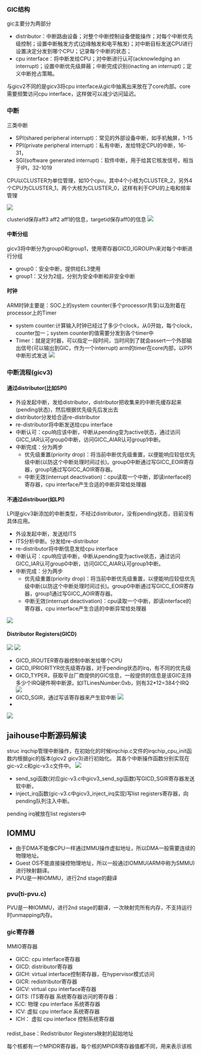 ### GIC结构
gic主要分为两部分
- distributor：中断路由设备；对整个中断控制设备使能操作；对每个中断优先级控制；设置中断触发方式(边缘触发和电平触发)；对中断目标发送CPU进行设置决定分发到哪个CPU；记录每个中断的状态；
- cpu interface：将中断发给CPU；对中断进行认可(acknowledging an interrupt)；设置中断优先级屏蔽；中断完成识别(inacting an interrupt)；定义中断抢占策略。

与gicv2不同的是gicv3将cpu interface从gic中抽离出来放在了core内部。core需要频繁访问cpu interface，这样做可以减少访问延迟。

### 中断
三类中断
- SPI(shared peripheral interrupt)：常见的外部设备中断，如手机触屏，1-15
- PPI(private peripheral interrupt)：私有中断，发给特定CPU的中断，16-31，
- SGI(software generated interrupt)：软件中断，用于给其它核发信号，相当于IPI，32-1019

CPU以CLUSTER为单位管理，如10个cpu，其中4个小核为CLUSTER_2，另外4个CPU为CLUSTER_1，两个大核为CLUSTER_0，这样有利于CPU的上电和频率管理

![](https://github.com/CJTSAJ/jailhouse-learning/blob/master/picture/cpu%E6%8B%93%E6%89%91%E7%BB%93%E6%9E%84.png)

clusterid保存aff3 aff2 aff1的信息，targetid保存aff0的信息
![](https://github.com/CJTSAJ/jailhouse-learning/blob/master/picture/sgi_code.png)

#### 中断分组
gicv3将中断分为group0和group1，使用寄存器GICD_IGROUPn来对每个中断进行分组
- group0：安全中断，提供给EL3使用
- group1：又分为2组，分别为安全中断和非安全中断

#### 时钟
ARM时钟主要是：SOC上的system counter(多个processor共享)以及附着在processor上的Timer
- system counter:计算输入时钟已经过了多少个clock，从0开始，每个clock，counter加一；system counter的值需要分发到各个timer中
- Timer：就是定时器，可以指定一段时间，当时间到了就会assert一个外部输出信号(可以输出到GIC，作为一个interrupt)
arm的timer在core内部，以PPI中断形式发送
![](https://github.com/CJTSAJ/jailhouse-learning/blob/master/picture/arm%E6%97%B6%E9%92%9F.png)

### 中断流程(gicv3)
#### 通过distributor(比如SPI)
- 外设发起中断，发给distributor，distributor把收集来的中断先缓存起来(pending状态)，然后根据优先级先后发出去
- distributor分发给合适re-distributor
- re-distributor将中断发送给cpu interface
- 中断认可：cpu响应该中断，中断从pending变为active状态，通过访问GICC_IAR认可group0中断，访问GICC_AIAR认可group1中断。
- 中断完成：分为两步
    - 优先级重置(priority drop)：将当前中断优先级重置，以便能响应较低优先级中断(以防这个中断处理时间过长)。group0中断通过写GICC_EOIR寄存器，group1通过写GICC_AOIR寄存器。
    - 中断无效(interrupt deactivation)：cpu读取一个中断，即读interface的寄存器，cpu interface产生合适的中断异常给处理器

#### 不通过distribuor(如LPI)
LPI是gicv3新添加的中断类型，不经过distributor，没有pending状态，目前没有具体应用。
- 外设发起中断，发送给ITS
- ITS分析中断。分发给re-distributor
- re-distributor将中断信息发给cpu interface
- 中断认可：cpu响应该中断，中断从pending变为active状态，通过访问GICC_IAR认可group0中断，访问GICC_AIAR认可group1中断。
- 中断完成：分为两步
    - 优先级重置(priority drop)：将当前中断优先级重置，以便能响应较低优先级中断(以防这个中断处理时间过长)。group0中断通过写GICC_EOIR寄存器，group1通过写GICC_AOIR寄存器。
    - 中断无效(interrupt deactivation)：cpu读取一个中断，即读interface的寄存器，cpu interface产生合适的中断异常给处理器

![](https://github.com/CJTSAJ/jailhouse-learning/blob/master/picture/%E5%A4%96%E8%AE%BE%E4%B8%AD%E6%96%AD%E6%B5%81%E7%A8%8B.png)


#### Distributor Registers(GICD)
![](https://github.com/CJTSAJ/jailhouse-learning/blob/master/picture/distributor.png)
![](https://github.com/CJTSAJ/jailhouse-learning/blob/master/picture/Distributor%20Registers.png)
- GICD_IROUTER寄存器控制中断发给哪个CPU
- GICD_IPRIORITYR优先级寄存器，对于pending状态的irq，有不同的优先级
- GICD_TYPER，获取平台厂商提供的GIC信息，一般提供的信息是该GIC支持多少个IRQ硬件啊中断源，如ITLinesNumber:0xb，则有32*12=384个IRQ
![](https://github.com/CJTSAJ/jailhouse-learning/blob/master/picture/GICD_TYPER.png)
- GICD_SGIR，通过写该寄存器来产生软中断
![](https://github.com/CJTSAJ/jailhouse-learning/blob/master/picture/GICD_SGIR.png)
- 


![](https://github.com/CJTSAJ/jailhouse-learning/blob/master/picture/cpu%20interface.png)


## jaihouse中断源码解读
struc irqchip管理中断操作，在初始化的时候irqchip.c文件的irqchip_cpu_init函数内根据gic的版本(gicv2 gicv3)进行初始化。
其各个中断操作函数分别实现在gic-v2.c和gic-v3.c文件中。
![](https://github.com/CJTSAJ/jailhouse-learning/blob/master/picture/irqchip.png)

- send_sgi函数(对应gic-v3.c中gicv3_send_sgi函数)写GICD_SGIR寄存器发送软中断，
- inject_irq函数(gic-v3.c中gicv3_inject_irq实现)写list registers寄存器，向pending队列注入中断。


pending irq被放在list registers中

## IOMMU
- 由于DMA不能像CPU一样通过MMU操作虚拟地址，所以DMA一般需要连续的物理地址。
- Guest OS不能直接操控物理地址，所以一般通过IOMMU(ARM中称为SMMU)进行映射翻译。
- PVU是一种IOMMU，进行2nd stage的翻译

### pvu(ti-pvu.c)
PVU是一种IOMMU，进行2nd stage的翻译，一次映射完所有内存，不支持运行时unmapping内存。

### gic寄存器
MMIO寄存器
- GICC: cpu interface寄存器
- GICD: distributor寄存器
- GICH: virtual interface控制寄存器，在hypervisor模式访问
- GICR: redistributor寄存器
- GICV: virtual cpu interface寄存器
- GITS: ITS寄存器
系统寄存器访问的寄存器：
- ICC: 物理 cpu interface 系统寄存器
- ICV: 虚拟 cpu interface 系统寄存器
- ICH： 虚拟 cpu interface 控制系统寄存器

#### 


redist_base：Redistributor Registers映射的起始地址

每个核都有一个MPIDR寄存器，每个核的MPIDR寄存器值都不同，用来表示该核
